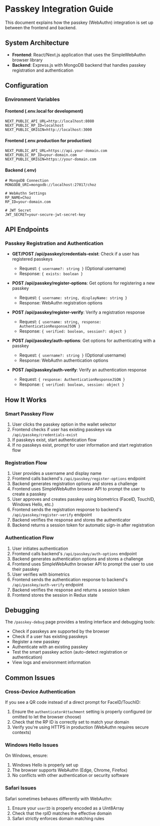# Passkey Integration Guide

This document explains how the passkey (WebAuthn) integration is set up between the frontend and backend.

## System Architecture

- **Frontend**: React/Next.js application that uses the SimpleWebAuthn browser library
- **Backend**: Express.js with MongoDB backend that handles passkey registration and authentication

## Configuration

### Environment Variables

#### Frontend (.env.local for development)

```
NEXT_PUBLIC_API_URL=http://localhost:8080
NEXT_PUBLIC_RP_ID=localhost
NEXT_PUBLIC_ORIGIN=http://localhost:3000
```

#### Frontend (.env.production for production)

```
NEXT_PUBLIC_API_URL=https://api.your-domain.com
NEXT_PUBLIC_RP_ID=your-domain.com
NEXT_PUBLIC_ORIGIN=https://your-domain.com
```

#### Backend (.env)

```
# MongoDB Connection
MONGODB_URI=mongodb://localhost:27017/choz

# WebAuthn Settings
RP_NAME=Choz
RP_ID=your-domain.com

# JWT Secret
JWT_SECRET=your-secure-jwt-secret-key
```

## API Endpoints

### Passkey Registration and Authentication

- **GET/POST /api/passkey/credentials-exist**: Check if a user has registered passkeys

  - Request: `{ username?: string }` (Optional username)
  - Response: `{ exists: boolean }`

- **POST /api/passkey/register-options**: Get options for registering a new passkey

  - Request: `{ username: string, displayName: string }`
  - Response: WebAuthn registration options

- **POST /api/passkey/register-verify**: Verify a registration response

  - Request: `{ username: string, response: AuthenticationResponseJSON }`
  - Response: `{ verified: boolean, session?: object }`

- **POST /api/passkey/auth-options**: Get options for authenticating with a passkey

  - Request: `{ username?: string }` (Optional username)
  - Response: WebAuthn authentication options

- **POST /api/passkey/auth-verify**: Verify an authentication response
  - Request: `{ response: AuthenticationResponseJSON }`
  - Response: `{ verified: boolean, session: object }`

## How It Works

### Smart Passkey Flow

1. User clicks the passkey option in the wallet selector
2. Frontend checks if user has existing passkeys via `/api/passkey/credentials-exist`
3. If passkeys exist, start authentication flow
4. If no passkeys exist, prompt for user information and start registration flow

### Registration Flow

1. User provides a username and display name
2. Frontend calls backend's `/api/passkey/register-options` endpoint
3. Backend generates registration options and stores a challenge
4. Frontend uses SimpleWebAuthn browser API to prompt the user to create a passkey
5. User approves and creates passkey using biometrics (FaceID, TouchID, Windows Hello, etc.)
6. Frontend sends the registration response to backend's `/api/passkey/register-verify` endpoint
7. Backend verifies the response and stores the authenticator
8. Backend returns a session token for automatic sign-in after registration

### Authentication Flow

1. User initiates authentication
2. Frontend calls backend's `/api/passkey/auth-options` endpoint
3. Backend generates authentication options and stores a challenge
4. Frontend uses SimpleWebAuthn browser API to prompt the user to use their passkey
5. User verifies with biometrics
6. Frontend sends the authentication response to backend's `/api/passkey/auth-verify` endpoint
7. Backend verifies the response and returns a session token
8. Frontend stores the session in Redux state

## Debugging

The `/passkey-debug` page provides a testing interface and debugging tools:

- Check if passkeys are supported by the browser
- Check if a user has existing passkeys
- Register a new passkey
- Authenticate with an existing passkey
- Test the smart passkey action (auto-detect registration or authentication)
- View logs and environment information

## Common Issues

### Cross-Device Authentication

If you see a QR code instead of a direct prompt for FaceID/TouchID:

1. Ensure the `authenticatorAttachment` setting is properly configured (or omitted to let the browser choose)
2. Check that the RP ID is correctly set to match your domain
3. Verify you're using HTTPS in production (WebAuthn requires secure contexts)

### Windows Hello Issues

On Windows, ensure:

1. Windows Hello is properly set up
2. The browser supports WebAuthn (Edge, Chrome, Firefox)
3. No conflicts with other authentication or security software

### Safari Issues

Safari sometimes behaves differently with WebAuthn:

1. Ensure your `userID` is properly encoded as a Uint8Array
2. Check that the rpID matches the effective domain
3. Safari strictly enforces domain matching rules
